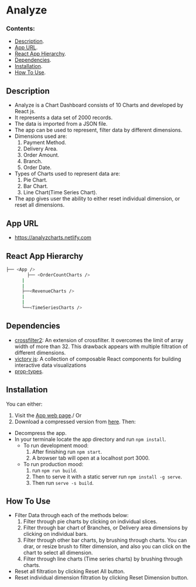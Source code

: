 # Analyze


### Contents:

- [Description](#description).
- [App URL](#app-url).
- [React App Hierarchy](#react-app-hierarchy).
- [Dependencies](#dependencies).
- [Installation](#installation).
- [How To Use](#how-to-use).


## Description

- Analyze is a Chart Dashboard consists of 10 Charts and developed by React js.
- It represents a data set of 2000 records.
- The data is imported from a JSON file.
- The app can be used to represent, filter data by different dimensions.
- Dimensions used are:
  1. Payment Method.
  2. Delivery Area.
  3. Order Amount.
  4. Branch.
  5. Order Date.
- Types of Charts used to represent data are:
  1. Pie Chart.
  2. Bar Chart.
  3. Line Chart(Time Series Chart).
- The app gives user the ability to either reset individual dimension, or reset all dimensions.


## App URL

- https://analyzcharts.netlify.com


## React App Hierarchy

  ```bash
├── <App />
        ├── <OrderCountCharts />
        |       
        |       
        ├──<RevenueCharts />
        |
        |
        └──<TimeSeriesCharts />
```


## Dependencies

- [crossfilter2](https://crossfilter.github.io/crossfilter/): An extension of crossfilter. It overcomes the limit of array width of more than 32. This drawback appears with multiple filtration of different dimensions.
- [victory js](https://github.com/FormidableLabs/victory): A collection of composable React components for building interactive data visualizations
- [prop-types](https://github.com/facebook/prop-types).


## Installation

You can either:
1. Visit the [App web page](https://analyzcharts.netlify.com)./ Or
2. Download a compressed version from [here](https://github.com/Islam888/analyze/archive/master.zip). Then:
  - Decompress the app.
  - In your terminale locate the app directory and run `npm install`.
    - To run development mood:
      1. After finishing run `npm start`.
      2. A browser tab will open at a localhost port 3000.
    - To run production mood:
      1. run `npm run build`.
      2. Then to serve it with a static server run `npm install -g serve`.
      3. Then run `serve -s build`.


## How To Use

- Filter Data through each of the methods below:
  1. Filter through pie charts by clicking on individual slices.
  2. Filter through bar chart of Branches, or Delivery area dimensions by clicking on individual bars.
  3. Filter through other bar charts, by brushing through charts. You can drar, or resize brush to filter dimension, and also you can click on the chart to select all dimension.
  4. Filter through line charts (Time series charts) by brushing through charts.
- Reset all filtration by clicking Reset All button.
- Reset individual dimension filtration by clicking Reset Dimension button.



